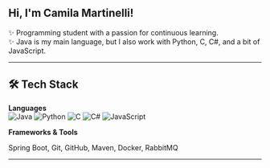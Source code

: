 ## Hi, I'm Camila Martinelli!

✨ Programming student with a passion for continuous learning.  
✨ Java is my main language, but I also work with Python, C, C#, and a bit of JavaScript.

 ---

## 🛠 Tech Stack

**Languages**  
![Java](https://img.shields.io/badge/Java-ED8B00?style=flat&logo=java&logoColor=white) ![Python](https://img.shields.io/badge/Python-3670A0?style=flat&logo=python&logoColor=white) ![C](https://img.shields.io/badge/C-00599C?style=flat&logo=c&logoColor=white) ![C#](https://img.shields.io/badge/C%23-239120?style=flat&logo=c-sharp&logoColor=white) ![JavaScript](https://img.shields.io/badge/JavaScript-F7DF1E?style=flat&logo=javascript&logoColor=black)

**Frameworks & Tools**

Spring Boot, Git, GitHub, Maven, Docker, RabbitMQ

---
